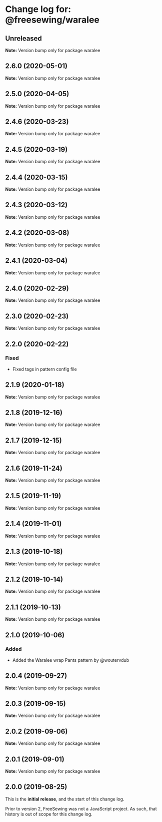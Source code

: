 # Change log for: @freesewing/waralee

## Unreleased

**Note:** Version bump only for package waralee

## 2.6.0 (2020-05-01)

**Note:** Version bump only for package waralee

## 2.5.0 (2020-04-05)

**Note:** Version bump only for package waralee

## 2.4.6 (2020-03-23)

**Note:** Version bump only for package waralee

## 2.4.5 (2020-03-19)

**Note:** Version bump only for package waralee

## 2.4.4 (2020-03-15)

**Note:** Version bump only for package waralee

## 2.4.3 (2020-03-12)

**Note:** Version bump only for package waralee

## 2.4.2 (2020-03-08)

**Note:** Version bump only for package waralee

## 2.4.1 (2020-03-04)

**Note:** Version bump only for package waralee

## 2.4.0 (2020-02-29)

**Note:** Version bump only for package waralee

## 2.3.0 (2020-02-23)

**Note:** Version bump only for package waralee

## 2.2.0 (2020-02-22)

### Fixed

- Fixed tags in pattern config file

## 2.1.9 (2020-01-18)

**Note:** Version bump only for package waralee

## 2.1.8 (2019-12-16)

**Note:** Version bump only for package waralee

## 2.1.7 (2019-12-15)

**Note:** Version bump only for package waralee

## 2.1.6 (2019-11-24)

**Note:** Version bump only for package waralee

## 2.1.5 (2019-11-19)

**Note:** Version bump only for package waralee

## 2.1.4 (2019-11-01)

**Note:** Version bump only for package waralee

## 2.1.3 (2019-10-18)

**Note:** Version bump only for package waralee

## 2.1.2 (2019-10-14)

**Note:** Version bump only for package waralee

## 2.1.1 (2019-10-13)

**Note:** Version bump only for package waralee

## 2.1.0 (2019-10-06)

### Added

- Added the Waralee wrap Pants pattern by @woutervdub

## 2.0.4 (2019-09-27)

**Note:** Version bump only for package waralee

## 2.0.3 (2019-09-15)

**Note:** Version bump only for package waralee

## 2.0.2 (2019-09-06)

**Note:** Version bump only for package waralee

## 2.0.1 (2019-09-01)

**Note:** Version bump only for package waralee

## 2.0.0 (2019-08-25)

This is the **initial release**, and the start of this change log.

Prior to version 2, FreeSewing was not a JavaScript project.
As such, that history is out of scope for this change log.
